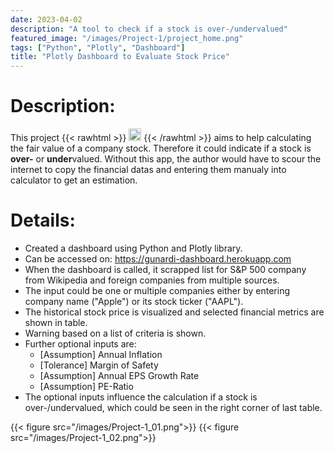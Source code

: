 ```yaml
---
date: 2023-04-02
description: "A tool to check if a stock is over-/undervalued"
featured_image: "/images/Project-1/project_home.png"
tags: ["Python", "Plotly", "Dashboard"]
title: "Plotly Dashboard to Evaluate Stock Price"
---
```


# Description:
This project 
{{< rawhtml >}} 
  <a href="https://gunardi-dashboard.herokuapp.com"><img src="/images/Project-1/link_icon.png" style="width:20px;height:20px;"></a>
{{< /rawhtml >}}
aims to help calculating the fair value of a company stock. Therefore it could indicate if a stock is **over-** or **under**valued. Without this app, the author would have to scour the internet to copy the financial datas and entering them manualy into calculator to get an estimation. 

# Details:

* Created a dashboard using Python and Plotly library.
* Can be accessed on: https://gunardi-dashboard.herokuapp.com
* When the dashboard is called, it scrapped list for S&P 500 company from Wikipedia and foreign companies from multiple sources.
* The input could be one or multiple companies either by entering company name ("Apple") or its stock ticker ("AAPL").
* The historical stock price is visualized and selected financial metrics are shown in table.
* Warning based on a list of criteria is shown.
* Further optional inputs are:
    * [Assumption] Annual Inflation
    * [Tolerance] Margin of Safety
    * [Assumption] Annual EPS Growth Rate
    * [Assumption] PE-Ratio
* The optional inputs influence the calculation if a stock is over-/undervalued, which could be seen in the right corner of last table. 

{{< figure src="/images/Project-1_01.png">}}
{{< figure src="/images/Project-1_02.png">}}
